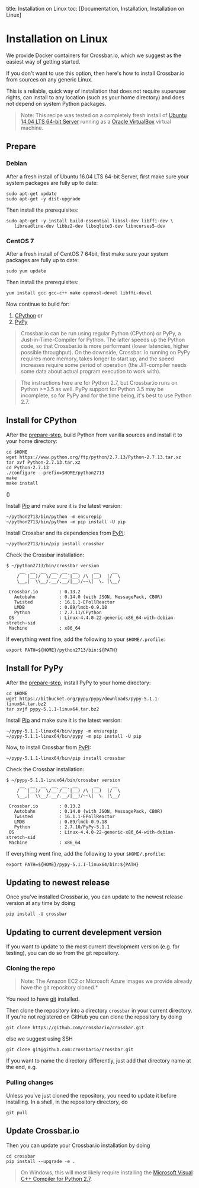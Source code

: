 title: Installation on Linux
toc: [Documentation, Installation, Installation on Linux]

# Installation on Linux

We provide Docker containers for Crossbar.io, which we suggest as the easiest way of getting started.

If you don't want to use this option, then here's how to install Crossbar.io from sources on any generic Linux.

This is a reliable, quick way of installation that does not require superuser rights, can install to any location (such as your home directory) and does not depend on system Python packages.

> Note: This recipe was tested on a completely fresh install of [Ubuntu](http://www.ubuntu.com/) [14.04 LTS 64-bit Server](http://www.ubuntu.com/download/server) running as a [Oracle VirtualBox](https://www.virtualbox.org/) virtual machine.

## Prepare

### Debian

After a fresh install of Ubuntu 16.04 LTS 64-bit Server, first make sure your system packages are fully up to date:

    sudo apt-get update
    sudo apt-get -y dist-upgrade

Then install the prerequisites:

    sudo apt-get -y install build-essential libssl-dev libffi-dev \
       libreadline-dev libbz2-dev libsqlite3-dev libncurses5-dev

### CentOS 7

After a fresh install of CentOS 7 64bit, first make sure your system packages are fully up to date:

    sudo yum update

Then install the prerequisites:

    yum install gcc gcc-c++ make openssl-devel libffi-devel

Now continue to build for:

 1. [CPython](#install-for-cpython) or
 2. [PyPy](#install-for-pypy)

> Crossbar.io can be run using regular Python (CPython) or PyPy, a Just-in-Time-Compiler for Python. The latter speeds up the Python code, so that Crossbar.io is more performant (lower latencies, higher possible throughput). On the downside, Crossbar. io running on PyPy requires more memory, takes longer to start up, and the speed increases require some period of operation (the JIT-compiler needs some data about actual program execution to work with).

> The instructions here are for Python 2.7, but Crossbar.io runs on Python >=3.5 as well. PyPy support for Python 3.5 may be incomplete, so for PyPy and for the time being, it's best to use Python 2.7.

## Install for CPython

After the [prepare-step](#prepare), build Python from vanilla sources and install it to your home directory:

    cd $HOME
    wget https://www.python.org/ftp/python/2.7.13/Python-2.7.13.tar.xz
    tar xvf Python-2.7.13.tar.xz
    cd Python-2.7.13
    ./configure --prefix=$HOME/python2713
    make
    make install

()

Install [Pip](https://pypi.python.org/pypi/pip) and make sure it is the latest version:

    ~/python2713/bin/python -m ensurepip
    ~/python2713/bin/python -m pip install -U pip

Install Crossbar and its dependencies from [PyPI](https://pypi.python.org/pypi/crossbar):

    ~/python2713/bin/pip install crossbar

Check the Crossbar installation:

```console
$ ~/python2713/bin/crossbar version
     __  __  __  __  __  __      __     __
    /  `|__)/  \/__`/__`|__) /\ |__)  |/  \
    \__,|  \\__/.__/.__/|__)/~~\|  \. |\__/

 Crossbar.io        : 0.13.2
   Autobahn         : 0.14.0 (with JSON, MessagePack, CBOR)
   Twisted          : 16.1.1-EPollReactor
   LMDB             : 0.89/lmdb-0.9.18
   Python           : 2.7.11/CPython
 OS                 : Linux-4.4.0-22-generic-x86_64-with-debian-stretch-sid
 Machine            : x86_64

```

If everything went fine, add the following to your `$HOME/.profile`:

```shell
export PATH=${HOME}/python2713/bin:${PATH}
```

## Install for PyPy

After the [prepare-step](#prepare), install PyPy to your home directory:

    cd $HOME
    wget https://bitbucket.org/pypy/pypy/downloads/pypy-5.1.1-linux64.tar.bz2
    tar xvjf pypy-5.1.1-linux64.tar.bz2

Install [Pip](https://pypi.python.org/pypi/pip) and make sure it is the latest version:

    ~/pypy-5.1.1-linux64/bin/pypy -m ensurepip
    ~/pypy-5.1.1-linux64/bin/pypy -m pip install -U pip

Now, to install Crossbar from [PyPI](https://pypi.python.org/pypi/crossbar):

    ~/pypy-5.1.1-linux64/bin/pip install crossbar

Check the Crossbar installation:

```console
$ ~/pypy-5.1.1-linux64/bin/crossbar version
     __  __  __  __  __  __      __     __
    /  `|__)/  \/__`/__`|__) /\ |__)  |/  \
    \__,|  \\__/.__/.__/|__)/~~\|  \. |\__/

 Crossbar.io        : 0.13.2
   Autobahn         : 0.14.0 (with JSON, MessagePack, CBOR)
   Twisted          : 16.1.1-EPollReactor
   LMDB             : 0.89/lmdb-0.9.18
   Python           : 2.7.10/PyPy-5.1.1
 OS                 : Linux-4.4.0-22-generic-x86_64-with-debian-stretch-sid
 Machine            : x86_64

```

If everything went fine, add the following to your `$HOME/.profile`:

```shell
export PATH=${HOME}/pypy-5.1.1-linux64/bin:${PATH}
```

## Updating to newest release

Once you've installed Crossbar.io, you can update to the newest release version at any time by doing

    pip install -U crossbar


## Updating to current develepment version

If you want to update to the most current development version (e.g. for testing), you can do so from the git repository.

### Cloning the repo

> Note: The Amazon EC2 or Microsoft Azure images we provide already have the git repository cloned.*

You need to have [git](http://git-scm.com/) installed.

Then clone the repository into a directory `crossbar` in your current directory. If you're not registered on GitHub you can clone the repository by doing

    git clone https://github.com/crossbario/crossbar.git

else we suggest using SSH

    git clone git@github.com:crossbario/crossbar.git

If you want to name the directory differently, just add that directory name at the end, e.g.

### Pulling changes

Unless you've just cloned the repository, you need to update it before installing. In a shell, in the repository directory, do

    git pull

## Update Crossbar.io

Then you can update your Crossbar.io installation by doing

    cd crossbar
    pip install --upgrade -e .

> On Windows, this will most likely require installing the [Microsoft Visual C++ Compiler for Python 2.7](http://www.microsoft.com/en-us/download/details.aspx?id=44266).
